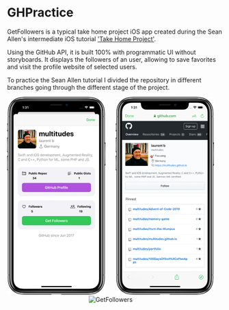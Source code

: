 # GHPractice

GetFollowers is a typical take home project iOS app created during the Sean Allen's intermediate iOS tutorial ['Take Home Project'](https://seanallen.teachable.com/courses/enrolled/681906). 

Using the GitHub API, it is built 100% with programmatic UI without storyboards. It displays the followers of an user, allowing to save favorites and visit the profile website of selected users.

To practice the Sean Allen tutorial I divided the repository in different branches going through the different stage of the project.
<br>
<p align="center">
  <img src="SeanAllenGHPractice/images/GetFollowers1.png" width="230"  title="GetFollowers">&nbsp;&nbsp;&nbsp;&nbsp;&nbsp;
<img src="SeanAllenGHPractice/images/GetFollowers2.png" width="230"  title="GetFollowers">&nbsp;&nbsp;&nbsp;&nbsp;&nbsp;
  <img src="SeanAllenGHPractice/images/getfollowers.gif" width="230"  title="GetFollowers">&nbsp;&nbsp;&nbsp;&nbsp;&nbsp;
</p>
<br>
